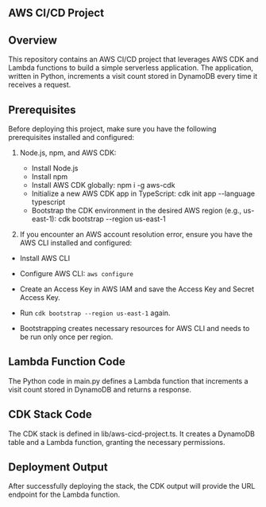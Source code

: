 ## AWS CI/CD Project

## Overview
This repository contains an AWS CI/CD project that leverages AWS CDK and Lambda functions to build a simple serverless application. The application, written in Python, increments a visit count stored in DynamoDB every time it receives a request.

## Prerequisites

Before deploying this project, make sure you have the following prerequisites installed and configured:

1. Node.js, npm, and AWS CDK:
    - Install Node.js
    - Install npm
    - Install AWS CDK globally:
        npm i -g aws-cdk
    - Initialize a new AWS CDK app in TypeScript:
        cdk init app --language typescript
    - Bootstrap the CDK environment in the desired AWS region (e.g., us-east-1):
        cdk bootstrap --region us-east-1

2. If you encounter an AWS account resolution error, ensure you have the AWS CLI installed and configured:

- Install AWS CLI
- Configure AWS CLI: `aws configure`
- Create an Access Key in AWS IAM and save the Access Key and Secret Access Key.
- Run `cdk bootstrap --region us-east-1` again.

- Bootstrapping creates necessary resources for AWS CLI and needs to be run only once per region.

## Lambda Function Code

The Python code in main.py defines a Lambda function that increments a visit count stored in DynamoDB and returns a response.

## CDK Stack Code

The CDK stack is defined in lib/aws-cicd-project.ts. It creates a DynamoDB table and a Lambda function, granting the necessary permissions.


## Deployment Output
After successfully deploying the stack, the CDK output will provide the URL endpoint for the Lambda function.